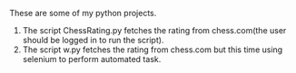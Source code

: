These are some of my python projects.

1. The script ChessRating.py fetches the rating from chess.com(the user should be logged in to run the script).
2. The script w.py fetches the rating from chess.com but this time using selenium to perform automated task.


